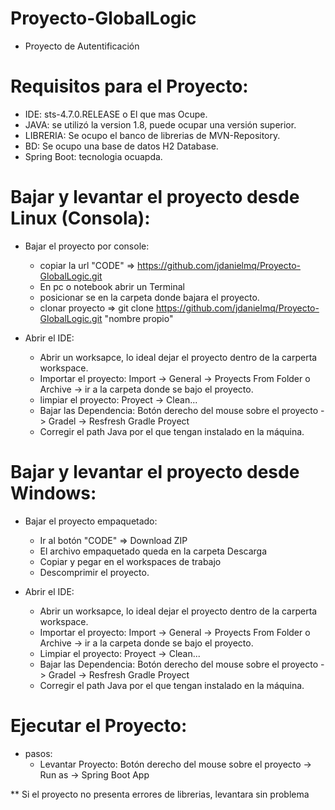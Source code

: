# Proyecto-GlobalLogic
  * Proyecto de Autentificación
  
# Requisitos para el Proyecto:
  * IDE: sts-4.7.0.RELEASE o El que mas Ocupe. 
  * JAVA: se utilizó la version 1.8, puede ocupar una versión superior.
  * LIBRERIA: Se ocupo el banco de librerias de MVN-Repository.
  * BD: Se ocupo una base de datos H2 Database.
  * Spring Boot: tecnologia ocuapda.


# Bajar y levantar el proyecto desde Linux (Consola):

  * Bajar el proyecto por console:
     - copiar la url "CODE" => https://github.com/jdanielmq/Proyecto-GlobalLogic.git
     - En pc o notebook abrir un Terminal
     - posicionar se en la carpeta donde bajara el proyecto.
     - clonar proyecto => git clone https://github.com/jdanielmq/Proyecto-GlobalLogic.git "nombre propio"
     
  * Abrir el IDE:
     - Abrir un worksapce, lo ideal dejar el proyecto dentro de la carperta workspace.
     - Importar el proyecto: Import -> General -> Proyects From Folder o Archive -> ir a la carpeta donde se bajo el proyecto.
     - limpiar el proyecto: Proyect -> Clean...
     - Bajar las Dependencia:  Botón derecho del mouse sobre el proyecto -> Gradel -> Resfresh Gradle Proyect
     - Corregir el path Java por el que tengan instalado en la máquina.
      
# Bajar y levantar el proyecto desde Windows:

  * Bajar el proyecto empaquetado:
     - Ir al botón "CODE" => Download ZIP
     - El archivo empaquetado queda en la carpeta Descarga
     - Copiar y pegar en el workspaces de trabajo
     - Descomprimir el proyecto.
     
  * Abrir el IDE:
     - Abrir un worksapce, lo ideal dejar el proyecto dentro de la carperta workspace.
     - Importar el proyecto: Import -> General -> Proyects From Folder o Archive -> ir a la carpeta donde se bajo el proyecto.
     - Limpiar el proyecto: Proyect -> Clean...
     - Bajar las Dependencia:  Botón derecho del mouse sobre el proyecto -> Gradel -> Resfresh Gradle Proyect
     - Corregir el path Java por el que tengan instalado en la máquina.
     
# Ejecutar el Proyecto:

  * pasos:
     - Levantar Proyecto: Botón derecho del mouse sobre el proyecto -> Run as -> Spring Boot App
  
  ** Si el proyecto no presenta errores de librerias, levantara sin problema

     
